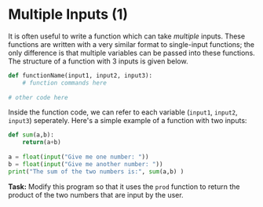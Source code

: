 # Multiple Inputs (1)

It is often useful to write a function which can take *multiple* inputs. These functions are written with a very similar format to single-input functions; the only difference is that multiple variables can be passed into these functions. The structure of a function with 3 inputs is given below.

```python
def functionName(input1, input2, input3):
    # function commands here
    
# other code here
```

Inside the function code, we can refer to each variable (`input1`, `input2`, `input3`) seperately. Here's a simple example of a function with two inputs:

```python
def sum(a,b):
    return(a+b)
    
a = float(input("Give me one number: "))
b = float(input("Give me another number: "))
print("The sum of the two numbers is:", sum(a,b) )
```

**Task:** Modify this program so that it uses the `prod` function to return the product of the two numbers that are input by the user.
